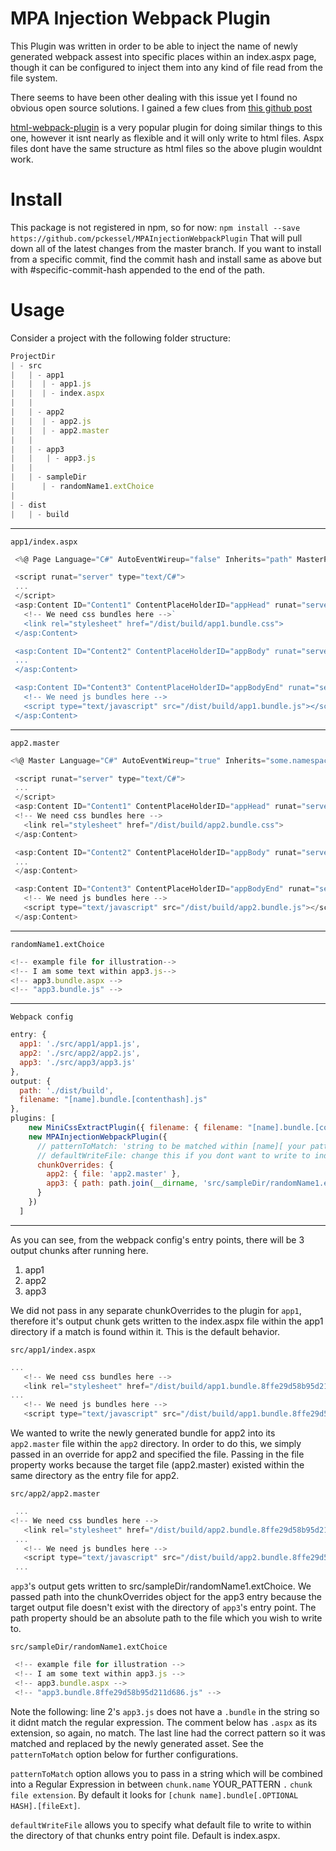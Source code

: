 # MPA Injection Webpack Plugin
This Plugin was written in order to be able to inject the name of newly generated webpack assest into specific places within an index.aspx page,
though it can be configured to inject them into any kind of file read from the file system.

There seems to have been other dealing with this issue yet I found no obvious open source solutions. I gained a few clues from [this github post](https://github.com/webpack/webpack/issues/86#issuecomment-135526500)

[html-webpack-plugin](https://github.com/ampedandwired/html-webpack-plugin) is a very popular plugin for doing similar things to this one, however it isnt nearly as flexible and it will only write to html files. Aspx files dont have the same structure as html files so the above plugin wouldnt work.

# Install
This package is not registered in npm, so for now:
`npm install --save https://github.com/pckessel/MPAInjectionWebpackPlugin`
That will pull down all of the latest changes from the master branch. If you want to install from a specific commit,
find the commit hash and install same as above but with #specific-commit-hash appended to the end of the path.

# Usage
Consider a project with the following folder structure:

```js
ProjectDir
| - src
|   | - app1
|   |  | - app1.js
|   |  | - index.aspx
|   |
|   | - app2
|   |  | - app2.js
|   |  | - app2.master
|   |
|   | - app3
|   |   | - app3.js
|   |
|   | - sampleDir
|      | - randomName1.extChoice
|
| - dist
|   | - build
```

---

`app1/index.aspx`
```js
 <%@ Page Language="C#" AutoEventWireup="false" Inherits="path" MasterPageFile="~/> path %>

 <script runat="server" type="text/C#">
 ...
 </script>
 <asp:Content ID="Content1" ContentPlaceHolderID="appHead" runat="server">
   <!-- We need css bundles here -->`
   <link rel="stylesheet" href="/dist/build/app1.bundle.css">
 </asp:Content>

 <asp:Content ID="Content2" ContentPlaceHolderID="appBody" runat="server">
 ...
 </asp:Content>

 <asp:Content ID="Content3" ContentPlaceHolderID="appBodyEnd" runat="server">
   <!-- We need js bundles here -->
   <script type="text/javascript" src="/dist/build/app1.bundle.js"></script>
 </asp:Content>
```
---

`app2.master`
```js
<%@ Master Language="C#" AutoEventWireup="true" Inherits="some.namespace" %>

 <script runat="server" type="text/C#">
 ...
 </script>
 <asp:Content ID="Content1" ContentPlaceHolderID="appHead" runat="server">
 <!-- We need css bundles here -->
   <link rel="stylesheet" href="/dist/build/app2.bundle.css">
 </asp:Content>

 <asp:Content ID="Content2" ContentPlaceHolderID="appBody" runat="server">
 ...
 </asp:Content>

 <asp:Content ID="Content3" ContentPlaceHolderID="appBodyEnd" runat="server">
   <!-- We need js bundles here -->
   <script type="text/javascript" src="/dist/build/app2.bundle.js"></script>
 </asp:Content>
```

---

`randomName1.extChoice`
```js
<!-- example file for illustration-->
<!-- I am some text within app3.js-->
<!-- app3.bundle.aspx -->
<!-- "app3.bundle.js" -->
```
---

`Webpack config`
```js
entry: {
  app1: './src/app1/app1.js',
  app2: './src/app2/app2.js',
  app3: './src/app3/app3.js'
},
output: {
  path: './dist/build',
  filename: "[name].bundle.[contenthash].js"
},
plugins: [
    new MiniCssExtractPlugin({ filename: { filename: "[name].bundle.[contenthash].css" } }),
    new MPAInjectionWebpackPlugin({
      // patternToMatch: 'string to be matched within [name][ your pattern ].[js|css]',
      // defaultWriteFile: change this if you dont want to write to index.aspx by default
      chunkOverrides: {
        app2: { file: 'app2.master' },
        app3: { path: path.join(__dirname, 'src/sampleDir/randomName1.extChoice') }
      }
    })
  ]
```

---

As you can see, from the webpack config's entry points, there will be 3 output chunks after running here.
1. app1
2. app2
3. app3

We did not pass in any separate chunkOverrides to the plugin for `app1`, therefore it's output chunk gets written to the index.aspx file within the app1 directory if a match is found within it. This is the default behavior.

`src/app1/index.aspx`
```js
...
   <!-- We need css bundles here -->
   <link rel="stylesheet" href="/dist/build/app1.bundle.8ffe29d58b95d211d686.css">
...
   <!-- We need js bundles here -->
   <script type="text/javascript" src="/dist/build/app1.bundle.8ffe29d58b95d211d686.js"></script>
```

We wanted to write the newly generated bundle for app2 into its `app2.master` file within the `app2` directory. In order to do this, we simply passed in an override for app2 and specified the file. Passing in the file property works because the target file (app2.master) existed within the same directory as the entry file for app2.

`src/app2/app2.master`
```js
 ...
<!-- We need css bundles here -->
   <link rel="stylesheet" href="/dist/build/app2.bundle.8ffe29d58b95d211d686.css">
 ...
   <!-- We need js bundles here -->
   <script type="text/javascript" src="/dist/build/app2.bundle.8ffe29d58b95d211d686.js"></script>
 ...
```

`app3`'s output gets written to src/sampleDir/randomName1.extChoice. We passed path into the chunkOverrides object for the app3 entry because the target output file doesn't exist with the directory of `app3`'s entry point. The path property should be an absolute path to the file which you wish to write to.

`src/sampleDir/randomName1.extChoice`
```js
 <!-- example file for illustration -->
 <!-- I am some text within app3.js -->
 <!-- app3.bundle.aspx -->
 <!-- "app3.bundle.8ffe29d58b95d211d686.js" -->
```

Note the following:
line 2's `app3.js` does not have a `.bundle` in the string so it didnt match the regular expression.
The comment below has `.aspx` as its extension, so again, no match.
The last line had the correct pattern so it was matched and replaced by the newly generated asset.
See the `patternToMatch` option below for further configurations.

`patternToMatch` option allows you to pass in a string which will be combined into a Regular Expression
in between `chunk.name` YOUR_PATTERN `.` `chunk file extension`.
By default it looks for `[chunk name].bundle[.OPTIONAL HASH].[fileExt]`.

`defaultWriteFile` allows you to specify what default file to write to within the directory of that chunks entry point file. Default is index.aspx.
